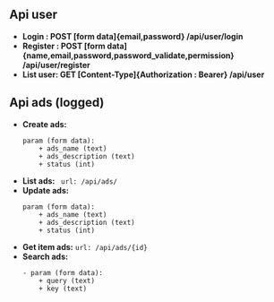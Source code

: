 

## Api user
- **Login : POST [form data]{email,password} /api/user/login**
- **Register : POST [form data]{name,email,password,password_validate,permission} /api/user/register**
- **List user: GET [Content-Type]{Authorization : Bearer} /api/user**

## Api ads (logged)
- **Create ads:** 
	``` - url: /api/ads/create
	param (form data):
		+ ads_name (text)
		+ ads_description (text)
		+ status (int)
	```
- **List ads:** 
	``` url: /api/ads/```
- **Update ads:** 
	``` - url: /api/ads/update/{id}
	param (form data):
		+ ads_name (text)
		+ ads_description (text)
		+ status (int)
	```
- **Get item ads:** 
	``` url: /api/ads/{id} ```
- **Search ads:** 
	``` - url: /api/ads/search
	- param (form data):
		+ query (text)
		+ key (text)
	```
